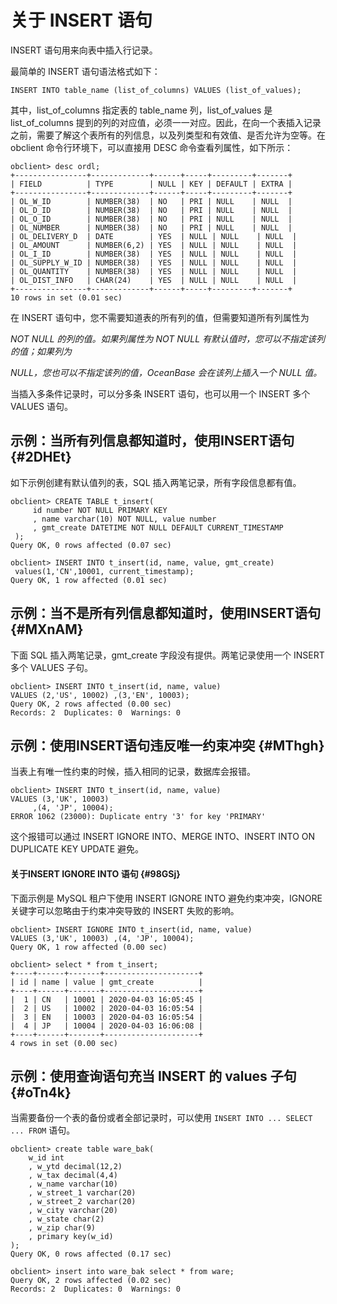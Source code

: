 关于 INSERT 语句 
=================================



INSERT 语句用来向表中插入行记录。

最简单的 INSERT 语句语法格式如下：

    INSERT INTO table_name (list_of_columns) VALUES (list_of_values);



其中，list_of_columns 指定表的 table_name 列，list_of_values 是 list_of_columns 提到的列的对应值，必须一一对应。因此，在向一个表插入记录之前，需要了解这个表所有的列信息，以及列类型和有效值、是否允许为空等。在 obclient 命令行环境下，可以直接用 DESC 命令查看列属性，如下所示：

    obclient> desc ordl;
    +----------------+-------------+------+-----+---------+-------+
    | FIELD          | TYPE        | NULL | KEY | DEFAULT | EXTRA |
    +----------------+-------------+------+-----+---------+-------+
    | OL_W_ID        | NUMBER(38)  | NO   | PRI | NULL    | NULL  |
    | OL_D_ID        | NUMBER(38)  | NO   | PRI | NULL    | NULL  |
    | OL_O_ID        | NUMBER(38)  | NO   | PRI | NULL    | NULL  |
    | OL_NUMBER      | NUMBER(38)  | NO   | PRI | NULL    | NULL  |
    | OL_DELIVERY_D  | DATE        | YES  | NULL | NULL    | NULL  |
    | OL_AMOUNT      | NUMBER(6,2) | YES  | NULL | NULL    | NULL  |
    | OL_I_ID        | NUMBER(38)  | YES  | NULL | NULL    | NULL  |
    | OL_SUPPLY_W_ID | NUMBER(38)  | YES  | NULL | NULL    | NULL  |
    | OL_QUANTITY    | NUMBER(38)  | YES  | NULL | NULL    | NULL  |
    | OL_DIST_INFO   | CHAR(24)    | YES  | NULL | NULL    | NULL  |
    +----------------+-------------+------+-----+---------+-------+
    10 rows in set (0.01 sec)



在 INSERT 语句中，您不需要知道表的所有列的值，但需要知道所有列属性为 

*NOT* *NULL 的列的值。如果列属性为 NOT NULL 有默认值时，您可以不指定该列的值；如果列为* 

*NULL，您也可以不指定该列的值，OceanBase 会在该列上插入一个 NULL 值。* 

当插入多条件记录时，可以分多条 INSERT 语句，也可以用一个 INSERT 多个 VALUES 语句。

示例：当所有列信息都知道时，使用INSERT语句 {#2DHEt}
---------------------------------

如下示例创建有默认值列的表，SQL 插入两笔记录，所有字段信息都有值。

    obclient> CREATE TABLE t_insert(
         id number NOT NULL PRIMARY KEY
         , name varchar(10) NOT NULL, value number
         , gmt_create DATETIME NOT NULL DEFAULT CURRENT_TIMESTAMP
     );
    Query OK, 0 rows affected (0.07 sec)
    
    obclient> INSERT INTO t_insert(id, name, value, gmt_create)
     values(1,'CN',10001, current_timestamp);
    Query OK, 1 row affected (0.01 sec)



示例：当不是所有列信息都知道时，使用INSERT语句 {#MXnAM}
-----------------------------------

下面 SQL 插入两笔记录，gmt_create 字段没有提供。两笔记录使用一个 INSERT 多个 VALUES 子句。

    obclient> INSERT INTO t_insert(id, name, value) 
    VALUES (2,'US', 10002) ,(3,'EN', 10003);
    Query OK, 2 rows affected (0.00 sec)
    Records: 2  Duplicates: 0  Warnings: 0



示例：使用INSERT语句违反唯一约束冲突 {#MThgh}
------------------------------

当表上有唯一性约束的时候，插入相同的记录，数据库会报错。

    obclient> INSERT INTO t_insert(id, name, value) 
    VALUES (3,'UK', 10003)
         ,(4, 'JP', 10004);
    ERROR 1062 (23000): Duplicate entry '3' for key 'PRIMARY'



这个报错可以通过 INSERT IGNORE INTO、MERGE INTO、INSERT INTO ON DUPLICATE KEY UPDATE 避免。

#### 关于INSERT IGNORE INTO 语句 {#98GSj}

下面示例是 MySQL 租户下使用 INSERT IGNORE INTO 避免约束冲突，IGNORE 关键字可以忽略由于约束冲突导致的 INSERT 失败的影响。

    obclient> INSERT IGNORE INTO t_insert(id, name, value) 
    VALUES (3,'UK', 10003) ,(4, 'JP', 10004);
    Query OK, 1 row affected (0.00 sec)
    
    obclient> select * from t_insert;
    +----+------+-------+---------------------+
    | id | name | value | gmt_create          |
    +----+------+-------+---------------------+
    |  1 | CN   | 10001 | 2020-04-03 16:05:45 |
    |  2 | US   | 10002 | 2020-04-03 16:05:54 |
    |  3 | EN   | 10003 | 2020-04-03 16:05:54 |
    |  4 | JP   | 10004 | 2020-04-03 16:06:08 |
    +----+------+-------+---------------------+
    4 rows in set (0.00 sec)



示例：使用查询语句充当 INSERT 的 values 子句 {#oTn4k}
---------------------------------------

当需要备份一个表的备份或者全部记录时，可以使用 `INSERT INTO ... SELECT ... FROM` 语句。

    obclient> create table ware_bak(
        w_id int
        , w_ytd decimal(12,2)
        , w_tax decimal(4,4)
        , w_name varchar(10)
        , w_street_1 varchar(20)
        , w_street_2 varchar(20)
        , w_city varchar(20)
        , w_state char(2)
        , w_zip char(9)
        , primary key(w_id)
    );
    Query OK, 0 rows affected (0.17 sec)
    
    obclient> insert into ware_bak select * from ware;
    Query OK, 2 rows affected (0.02 sec)
    Records: 2  Duplicates: 0  Warnings: 0


